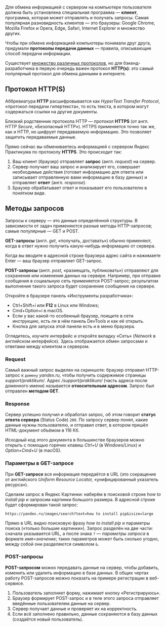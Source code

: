 

Для обмена информацией с сервером на компьютере пользователя должна быть установлена специальная программа — **клиент**, программа, которая может отправлять и получать запросы. Самая популярная разновидность клиентов — это браузеры: Google Chrome, Mozilla Firefox и Opera, Edge, Safari, Internet Explorer и множество других.

Чтобы при обмене информацией компьютеры понимали друг друга, придумали **протоколы передачи данных** — правила, описывающие способ передачи информации.


Существует [множество различных протоколов](https://ru.wikipedia.org/wiki/%D0%A2%D0%B0%D0%B1%D0%BB%D0%B8%D1%86%D0%B0_%D1%81%D0%B5%D1%82%D0%B5%D0%B2%D1%8B%D1%85_%D0%BF%D1%80%D0%BE%D1%82%D0%BE%D0%BA%D0%BE%D0%BB%D0%BE%D0%B2_%D0%BF%D0%BE_%D1%84%D1%83%D0%BD%D0%BA%D1%86%D0%B8%D0%BE%D0%BD%D0%B0%D0%BB%D1%8C%D0%BD%D0%BE%D0%BC%D1%83_%D0%BD%D0%B0%D0%B7%D0%BD%D0%B0%D1%87%D0%B5%D0%BD%D0%B8%D1%8E), но для бэкенд-разработчика в первую очередь важен протокол **HTTP(s)**: это самый популярный протокол для обмена данными в интернете.

## Протокол HTTP(S)

Аббревиатура **HTTP** расшифровывается как _HyperText Transfer Protocol_, «протокол передачи гипертекста», то есть текста, в котором могут содержаться ссылки на другие документы.


Близкий родственник протокола HTTP — протокол **HTTPS** (от англ. _HTTP Secure_, «Безопасный HTTP»). HTTPS применяется точно так же, как и HTTP, но шифрует передаваемую информацию. Это позволяет защитить передаваемые данные.

Прямо сейчас вы обмениваетесь информацией с сервером Яндекс Практикума по протоколу **HTTPS**. Это происходит так:

1. Ваш клиент (браузер) отправляет **запрос** (англ. _request_) на сервер.
2. Сервер получает ваш запрос и анализирует его, совершает необходимые действия (готовит информацию для ответа или записывает отправленную вами информацию в базу данных) и отправляет **ответ** (англ. _response_).
3. Браузер обрабатывает ответ и показывает его пользователю в понятном виде.



## Методы запросов

Запросы к серверу — это данные определённой структуры. В зависимости от задач применяются разные методы HTTP-запросов; самые популярные — GET и POST.

**GET-запросы** (англ. _get_, «получать, доставать») обычно применяют, когда в ответ нужно получить какую-нибудь информацию от сервера.

Когда вы вводите в адресной строке браузера адрес сайта и нажимаете Enter — ваш браузер отправляет GET-запрос.

**POST-запросы** (англ. _post_, «размещать, публиковать») отправляют для сохранения или изменения данных на сервере. Например, при отправке сообщения в социальную сеть применяется POST-запрос; результатом выполнения такого запроса будет сохранение сообщения на сервере.



Откройте в браузере панель «Инструменты разработчика»:

- Ctrl+Shift+i или **F12** в Linux или Windows;
- Cmd+Option+i в macOS.
- Если у вас какой-то особенный браузер, поищите в сети инструкцию, есть ли в нём панель DevTools и как её открыть.
- Кнопка для запуска этой панели есть и в меню браузера.



Оглядитесь, изучите интерфейс и откройте вкладку «Сеть» (_Network_ в английском интерфейсе)_._ Здесь отображается обмен запросами и ответами между клиентом и сервером.



### Request

Самый важный запрос выделен на скриншоте: браузер отправил HTTP-запрос к `домену` _yandex.ru_, чтобы получить содержимое страницы _support/praktikum/_. Адрес _/support/praktikum/_ (часть адреса после доменного имени) называется **относительным адресом**. Запрос был отправлен **методом GET**.


### Response

Сервер успешно получил и обработал запрос, об этом говорит **статус ответа сервера** (Status Code) `200`. По запросу сервер понял, какие данные нужны пользователю, и отправил ответ, в котором пришёл HTML-документ объёмом в 116 Кб.

Исходный код этого документа в большинстве браузеров можно открыть с помощью горячих клавиш _Ctrl+U_ (в Windows/Linux) и _Option+Cmd+U_ (в macOS).


### Параметры в GET-запросе

При **GET-запросе** вся информация передаётся в URL (это сокращение от английского _Uniform Resource Locator,_ «унифицированный указатель ресурса»).

Сделаем запрос в Яндекс Картинки: наберём в поисковой строке _how to install pip_ и запросим картинки большого размера. В адресной строке будет сформирован такой запрос:

`https://yandex.ru/images/search?text=how to install pip&isize=large`


Прямо в URL видно поисковую фразу _how to install pip_ и параметры поиска («только большие картинки»). Запрос разделён на две части: сначала указывается URL, а после знака `?` — _параметры запроса_ в формате _имя=значение_; таких параметров может быть сколько угодно, между собой они разделяются символом `&`.


### POST-запросы

**POST-запросом** можно передавать данные на сервер, чтобы добавить, изменить или удалить информацию в базе данных. В общих чертах работу POST-запросов можно показать на примере регистрации в веб-сервисе.

1. Пользователь заполняет форму, нажимает кнопку «Регистрируюсь».
2. Браузер формирует POST-запрос и в теле этого запроса отправляет введённые пользователем данные на сервер.
3. Сервер получает данные и проверяет их на корректность.
4. Если всё заполнено правильно, данные сохраняются в базу данных (создаётся новый пользователь).



